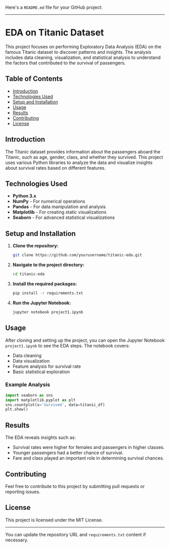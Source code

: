 Here's a `README.md` file for your GitHub project:

---

# EDA on Titanic Dataset

This project focuses on performing Exploratory Data Analysis (EDA) on the famous Titanic dataset to discover patterns and insights. The analysis includes data cleaning, visualization, and statistical analysis to understand the factors that contributed to the survival of passengers.

## Table of Contents
- [Introduction](#introduction)
- [Technologies Used](#technologies-used)
- [Setup and Installation](#setup-and-installation)
- [Usage](#usage)
- [Results](#results)
- [Contributing](#contributing)
- [License](#license)

## Introduction

The Titanic dataset provides information about the passengers aboard the Titanic, such as age, gender, class, and whether they survived. This project uses various Python libraries to analyze the data and visualize insights about survival rates based on different features.

## Technologies Used
- **Python 3.x**
- **NumPy** - For numerical operations
- **Pandas** - For data manipulation and analysis
- **Matplotlib** - For creating static visualizations
- **Seaborn** - For advanced statistical visualizations

## Setup and Installation

1. **Clone the repository:**
   ```bash
   git clone https://github.com/yourusername/titanic-eda.git
   ```
   
2. **Navigate to the project directory:**
   ```bash
   cd titanic-eda
   ```

3. **Install the required packages:**
   ```bash
   pip install -r requirements.txt
   ```

4. **Run the Jupyter Notebook:**
   ```bash
   jupyter notebook project1.ipynb
   ```

## Usage

After cloning and setting up the project, you can open the Jupyter Notebook `project1.ipynb` to see the EDA steps. The notebook covers:
- Data cleaning
- Data visualization
- Feature analysis for survival rate
- Basic statistical exploration

### Example Analysis

```python
import seaborn as sns
import matplotlib.pyplot as plt
sns.countplot(x='Survived', data=titanic_df)
plt.show()
```

## Results

The EDA reveals insights such as:
- Survival rates were higher for females and passengers in higher classes.
- Younger passengers had a better chance of survival.
- Fare and class played an important role in determining survival chances.

## Contributing

Feel free to contribute to this project by submitting pull requests or reporting issues.

## License

This project is licensed under the MIT License.

---

You can update the repository URL and `requirements.txt` content if necessary.
